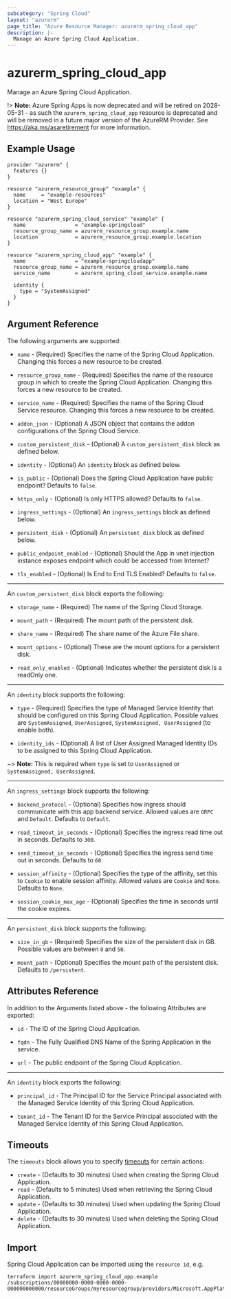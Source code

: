 ```yaml
---
subcategory: "Spring Cloud"
layout: "azurerm"
page_title: "Azure Resource Manager: azurerm_spring_cloud_app"
description: |-
  Manage an Azure Spring Cloud Application.
---
```


# azurerm_spring_cloud_app

Manage an Azure Spring Cloud Application.

!> **Note:** Azure Spring Apps is now deprecated and will be retired on 2028-05-31 - as such the `azurerm_spring_cloud_app` resource is deprecated and will be removed in a future major version of the AzureRM Provider. See https://aka.ms/asaretirement for more information.

## Example Usage

```hcl
provider "azurerm" {
  features {}
}

resource "azurerm_resource_group" "example" {
  name     = "example-resources"
  location = "West Europe"
}

resource "azurerm_spring_cloud_service" "example" {
  name                = "example-springcloud"
  resource_group_name = azurerm_resource_group.example.name
  location            = azurerm_resource_group.example.location
}

resource "azurerm_spring_cloud_app" "example" {
  name                = "example-springcloudapp"
  resource_group_name = azurerm_resource_group.example.name
  service_name        = azurerm_spring_cloud_service.example.name

  identity {
    type = "SystemAssigned"
  }
}
```

## Argument Reference

The following arguments are supported:

* `name` - (Required) Specifies the name of the Spring Cloud Application. Changing this forces a new resource to be created.

* `resource_group_name` - (Required) Specifies the name of the resource group in which to create the Spring Cloud Application. Changing this forces a new resource to be created.

* `service_name` - (Required) Specifies the name of the Spring Cloud Service resource. Changing this forces a new resource to be created.

* `addon_json` - (Optional) A JSON object that contains the addon configurations of the Spring Cloud Service.

* `custom_persistent_disk` - (Optional) A `custom_persistent_disk` block as defined below.
  
* `identity` - (Optional) An `identity` block as defined below.

* `is_public` - (Optional) Does the Spring Cloud Application have public endpoint? Defaults to `false`.

* `https_only` - (Optional) Is only HTTPS allowed? Defaults to `false`.

* `ingress_settings` - (Optional) An `ingress_settings` block as defined below.

* `persistent_disk` - (Optional) An `persistent_disk` block as defined below.

* `public_endpoint_enabled` - (Optional) Should the App in vnet injection instance exposes endpoint which could be accessed from Internet?

* `tls_enabled` - (Optional) Is End to End TLS Enabled? Defaults to `false`.

---
An `custom_persistent_disk` block exports the following:

* `storage_name` - (Required) The name of the Spring Cloud Storage.

* `mount_path` - (Required) The mount path of the persistent disk.

* `share_name` - (Required) The share name of the Azure File share.

* `mount_options` - (Optional) These are the mount options for a persistent disk.

* `read_only_enabled` - (Optional) Indicates whether the persistent disk is a readOnly one.

---

An `identity` block supports the following:

* `type` - (Required) Specifies the type of Managed Service Identity that should be configured on this Spring Cloud Application. Possible values are `SystemAssigned`, `UserAssigned`, `SystemAssigned, UserAssigned` (to enable both).

* `identity_ids` - (Optional) A list of User Assigned Managed Identity IDs to be assigned to this Spring Cloud Application.

~> **Note:** This is required when `type` is set to `UserAssigned` or `SystemAssigned, UserAssigned`.

---

An `ingress_settings` block supports the following:

* `backend_protocol` - (Optional) Specifies how ingress should communicate with this app backend service. Allowed values are `GRPC` and `Default`. Defaults to `Default`.

* `read_timeout_in_seconds` - (Optional) Specifies the ingress read time out in seconds. Defaults to `300`.

* `send_timeout_in_seconds` - (Optional) Specifies the ingress send time out in seconds. Defaults to `60`.

* `session_affinity` - (Optional) Specifies the type of the affinity, set this to `Cookie` to enable session affinity. Allowed values are `Cookie` and `None`. Defaults to `None`.

* `session_cookie_max_age` - (Optional) Specifies the time in seconds until the cookie expires.

---

An `persistent_disk` block supports the following:

* `size_in_gb` - (Required) Specifies the size of the persistent disk in GB. Possible values are between `0` and `50`.

* `mount_path` - (Optional) Specifies the mount path of the persistent disk. Defaults to `/persistent`.

## Attributes Reference

In addition to the Arguments listed above - the following Attributes are exported:

* `id` - The ID of the Spring Cloud Application.

* `fqdn` - The Fully Qualified DNS Name of the Spring Application in the service.

* `url` - The public endpoint of the Spring Cloud Application.

---

An `identity` block exports the following:

* `principal_id` - The Principal ID for the Service Principal associated with the Managed Service Identity of this Spring Cloud Application.

* `tenant_id` - The Tenant ID for the Service Principal associated with the Managed Service Identity of this Spring Cloud Application.

## Timeouts

The `timeouts` block allows you to specify [timeouts](https://developer.hashicorp.com/terraform/language/resources/configure#define-operation-timeouts) for certain actions:

* `create` - (Defaults to 30 minutes) Used when creating the Spring Cloud Application.
* `read` - (Defaults to 5 minutes) Used when retrieving the Spring Cloud Application.
* `update` - (Defaults to 30 minutes) Used when updating the Spring Cloud Application.
* `delete` - (Defaults to 30 minutes) Used when deleting the Spring Cloud Application.

## Import

Spring Cloud Application can be imported using the `resource id`, e.g.

```shell
terraform import azurerm_spring_cloud_app.example /subscriptions/00000000-0000-0000-0000-000000000000/resourceGroups/myresourcegroup/providers/Microsoft.AppPlatform/spring/myservice/apps/myapp
```
